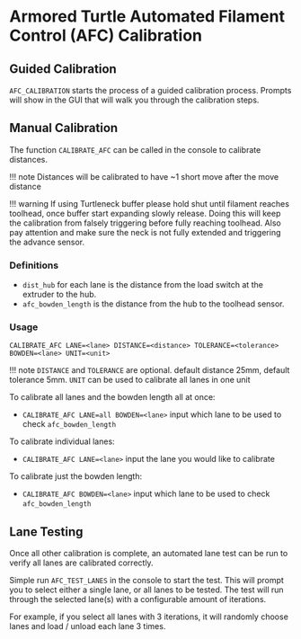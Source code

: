 # Armored Turtle Automated Filament Control (AFC) Calibration

## Guided Calibration

`AFC_CALIBRATION` starts the process of a guided calibration process. Prompts will show in the GUI that will walk you
through the calibration steps.

## Manual Calibration

The function `CALIBRATE_AFC` can be called in the console to calibrate distances.  

!!! note 
    Distances will be calibrated to have ~1 short move after the move distance

!!! warning
    If using Turtleneck buffer please hold shut until filament reaches toolhead, once buffer start expanding
    slowly release. Doing this will keep the calibration from falsely triggering before fully reaching toolhead. Also pay
    attention and make sure the neck is not fully extended and triggering the advance sensor.

### Definitions

- `dist_hub` for each lane is the distance from the load switch at the extruder to the hub.
- `afc_bowden_length` is the distance from the hub to the toolhead sensor.

### Usage

`CALIBRATE_AFC LANE=<lane> DISTANCE=<distance> TOLERANCE=<tolerance> BOWDEN=<lane> UNIT=<unit>`  

!!! note
    `DISTANCE` and `TOLERANCE` are optional. default distance 25mm, default tolerance 5mm. 
    `UNIT` can be used to calibrate all lanes in one unit

To calibrate all lanes and the bowden length all at once:
  
- `CALIBRATE_AFC LANE=all BOWDEN=<lane>` input which lane to be used to check `afc_bowden_length`

To calibrate individual lanes:
    
- `CALIBRATE_AFC LANE=<lane>` input the lane you would like to calibrate

To calibrate just the bowden length:
 
- `CALIBRATE_AFC BOWDEN=<lane>` input which lane to be used to check `afc_bowden_length`

## Lane Testing

Once all other calibration is complete, an automated lane test can be run to verify all lanes are calibrated correctly.

Simple run `AFC_TEST_LANES` in the console to start the test. This will prompt you to select either a single lane,
or all lanes to be tested. The test will run through the selected lane(s) with a configurable amount of iterations.

For example, if you select all lanes with 3 iterations, it will randomly choose lanes and load / unload each lane 3 times.